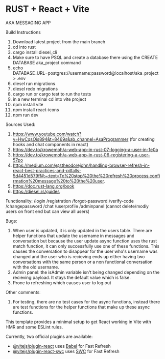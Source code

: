 # RUST + React + Vite 
AKA MESSAGING APP 

Build Instructions
1. Download latest project from the main branch 
2. cd into rust 
3. cargo install diesel_cli
4. Make sure to have PSQL and create a database there using the CREATE DATABASE aka_project command
5. echo DATABASE_URL=postgres://username:password@localhost/aka_project > .env
6. diesel run migrations 
7. diesel redo migrations 
8. cargo run or cargo test to run the tests 
9. in a new terminal cd into vite project 
10. npm install vite 
11. npm install react-icons 
12. npm run dev 


Sources Used: 
1. https://www.youtube.com/watch?v=HwCqsOis894&t=8469s&ab_channel=AsaProgrammer (for creating hooks and chat components in react)
2. https://dev.to/krowemoh/a-web-app-in-rust-07-logging-a-user-in-1e0a
3. https://dev.to/krowemoh/a-web-app-in-rust-06-registering-a-user-57po
4. https://medium.com/@stheodorejohn/handling-browser-refresh-in-react-best-practices-and-pitfalls-5d4451d579ff#:~:text=To%20stop%20the%20refresh%20process,confirmation%20message%20to%20the%20user.
5. https://doc.rust-lang.org/book
6. https://diesel.rs/guides


Functionality: 
/login
/registration 
/forgot-password
/verify-code 
/changepassword 
/chat 
/userprofile 
/adminpanel (cannot delete/modiy users on front end but can view all users)


Bugs: 
1. When user is updated, it is only updated in the users table. There are helper functions that update the username in messages and conversation
but because the user update async function uses the rust match function, it can only successfully use one of these functions. This causes the conversation to disappear for the user who's username was changed and the user who is recieving ends up either having two conversations with the same person or a non functional conversation with the old username. 
2. Admin panel: the isAdmin variable isn't being changed depending on the recieving payload. It stays the default value which is false. 
3. Prone to refreshing which causes user to log out 

Other comments: 
1. For testing, there are no test cases for the async functions, instead there are test functions for the helper functions that make up these async functions. 







This template provides a minimal setup to get React working in Vite with HMR and some ESLint rules.

Currently, two official plugins are available:

- [@vitejs/plugin-react](https://github.com/vitejs/vite-plugin-react/blob/main/packages/plugin-react/README.md) uses [Babel](https://babeljs.io/) for Fast Refresh
- [@vitejs/plugin-react-swc](https://github.com/vitejs/vite-plugin-react-swc) uses [SWC](https://swc.rs/) for Fast Refresh
